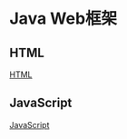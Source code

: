 # Java Web框架

## HTML
[HTML](大二下/HTML/HTML.md)

## JavaScript
[JavaScript](大二下/JavaScript/JavaScript.md)
<!-- 
## Vue

## Ajax

## 前端工程化

## ELement

## Maven

## Web入门

## 等等... -->
